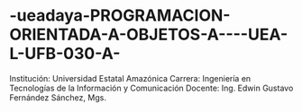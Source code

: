 # -ueadaya-PROGRAMACION-ORIENTADA-A-OBJETOS-A----UEA-L-UFB-030-A-
Institución: Universidad Estatal Amazónica Carrera: Ingeniería en Tecnologías de la Información y Comunicación Docente: Ing. Edwin Gustavo Fernández Sánchez, Mgs.
